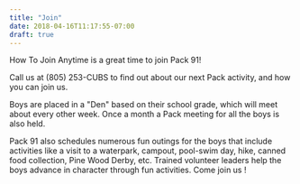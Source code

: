 ```yaml
---
title: "Join"
date: 2018-04-16T11:17:55-07:00
draft: true
---
```


How To Join
Anytime is a great time to join Pack 91!

Call us at (805) 253-CUBS to find out about our next Pack activity, and how you can join us.

Boys are placed in a "Den" based on their school grade, which will meet about every other week.  Once a month a Pack meeting for all the boys is also held.

Pack 91 also schedules numerous fun outings for the boys that include activities like a visit to a waterpark, campout, pool-swim day, hike, canned food collection, Pine Wood Derby, etc. Trained volunteer leaders help the boys advance in character through fun activities. Come join us !

